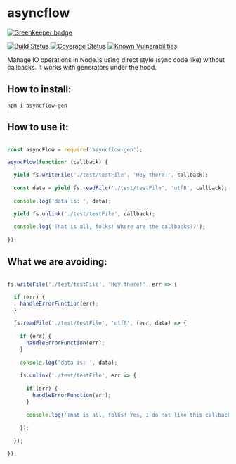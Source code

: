 # asyncflow

[![Greenkeeper badge](https://badges.greenkeeper.io/mrm8488/asyncflow.svg)](https://greenkeeper.io/)

[![Build Status](https://travis-ci.org/mrm8488/asyncflow.svg?branch=master)](https://travis-ci.org/mrm8488/asyncflow)
[![Coverage Status](https://coveralls.io/repos/github/mrm8448/asyncflow/badge.svg?branch=master)](https://coveralls.io/github/mrm8448/asyncflow?branch=master)
[![Known Vulnerabilities](https://snyk.io/test/github/mrm8488/asyncflow/badge.svg)](https://snyk.io/test/github/mrm8488/asyncflow)

Manage IO operations in Node.js using direct style (sync code like) without callbacks. It works with generators under the hood.

## How to install:
`npm i asyncflow-gen`


## How to use it:

```js

const asyncFlow = require('asyncflow-gen');

asyncFlow(function* (callback) {

  yield fs.writeFile('./test/testFile', 'Hey there!', callback);
  
  const data = yield fs.readFile('./test/testFile', 'utf8', callback);
            
  console.log('data is: ', data);

  yield fs.unlink('./test/testFile', callback);
            
  console.log('That is all, folks! Where are the callbacks??');
  
});

```

## What we are avoiding:

```js

fs.writeFile('./test/testFile', 'Hey there!', err => {

  if (err) {
    handleErrorFunction(err);
  }
  
  fs.readFile('./test/testFile', 'utf8', (err, data) => {
  
    if (err) {
      handleErrorFunction(err);
    }
    
    console.log('data is: ', data);
    
    fs.unlink('./test/testFile', err => {
    
      if (err) {
        handleErrorFunction(err);
      }
      
      console.log('That is all, folks! Yes, I do not like this callback cascade.');
      
    });
  
  });

});

```

